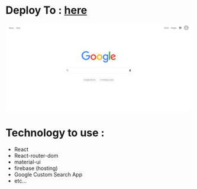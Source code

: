 # Deploy To : [here](https://clone-bce46.web.app/)
 
<img src="https://raw.githubusercontent.com/mahdi-zoraghi/google-clone/master/google-clone-screen.jpg" />

# Technology to use :

- React
- React-router-dom
- material-ui
- firebase (hosting)
- Google Custom Search App
- etc...
